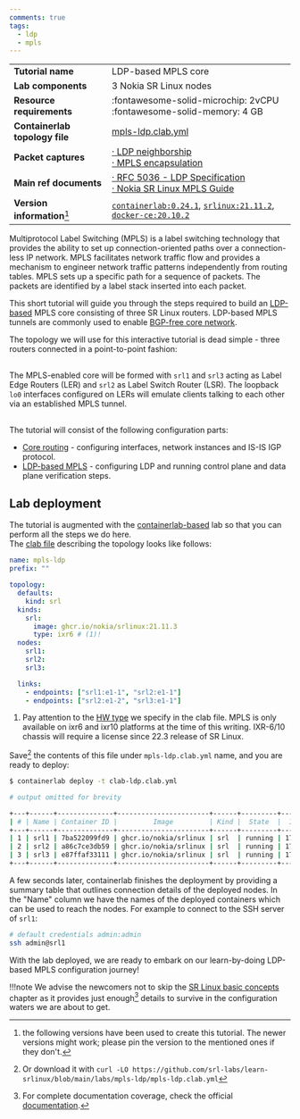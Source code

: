 ```yaml
---
comments: true
tags:
  - ldp
  - mpls
---
```


<script type="text/javascript" src="https://cdn.jsdelivr.net/gh/hellt/drawio-js@main/embed2.js" async></script>

|                                |                                                                                                                                                                                                                  |
| ------------------------------ | ---------------------------------------------------------------------------------------------------------------------------------------------------------------------------------------------------------------- |
| **Tutorial name**              | LDP-based MPLS core                                                                                                                                                                                              |
| **Lab components**             | 3 Nokia SR Linux nodes                                                                                                                                                                                           |
| **Resource requirements**      | :fontawesome-solid-microchip: 2vCPU <br/>:fontawesome-solid-memory: 4 GB                                                                                                                                         |
| **Containerlab topology file** | [mpls-ldp.clab.yml][topofile]                                                                                                                                                                                    |
| **Packet captures**            | [· LDP neighborship][pcap1]<br/>[· MPLS encapsulation][pcap2]                                                                                                                                                    |
| **Main ref documents**         | [· RFC 5036 - LDP Specification](https://datatracker.ietf.org/doc/html/rfc5036)<br/>[· Nokia SR Linux MPLS Guide](https://documentation.nokia.com/srlinux/SR_Linux_HTML_R21-11/MPLS_Guide/mpls-overview.html#mpls-overview) |
| **Version information**[^1]    | [`containerlab:0.24.1`][clab-install], [`srlinux:21.11.2`][srlinux-container], [`docker-ce:20.10.2`][docker-install]                                                                                             |

Multiprotocol Label Switching (MPLS) is a label switching technology that provides the ability to set up connection-oriented paths over a connection-less IP network. MPLS facilitates network traffic flow and provides a mechanism to engineer network traffic patterns independently from routing tables. MPLS sets up a specific path for a sequence of packets. The packets are identified by a label stack inserted into each packet.

This short tutorial will guide you through the steps required to build an [LDP-based](https://datatracker.ietf.org/doc/html/rfc5036) MPLS core consisting of three SR Linux routers. LDP-based MPLS tunnels are commonly used to enable [BGP-free core network](http://bgphelp.com/2017/02/12/bgp-free-core/).

The topology we will use for this interactive tutorial is dead simple - three routers connected in a point-to-point fashion:

<div class="mxgraph" style="max-width:100%;border:1px solid transparent;margin:0 auto; display:block;" data-mxgraph="{&quot;page&quot;:0,&quot;zoom&quot;:3,&quot;highlight&quot;:&quot;#0000ff&quot;,&quot;nav&quot;:true,&quot;check-visible-state&quot;:true,&quot;resize&quot;:true,&quot;url&quot;:&quot;https://raw.githubusercontent.com/srl-labs/learn-srlinux/diagrams/mpls-ldp.drawio&quot;}"></div>

The MPLS-enabled core will be formed with `srl1` and `srl3` acting as Label Edge Routers (LER) and `srl2` as Label Switch Router (LSR). The loopback `lo0` interfaces configured on LERs will emulate clients talking to each other via an established MPLS tunnel.

<div class="mxgraph" style="max-width:100%;border:1px solid transparent;margin:0 auto; display:block;" data-mxgraph="{&quot;page&quot;:1,&quot;zoom&quot;:3,&quot;highlight&quot;:&quot;#0000ff&quot;,&quot;nav&quot;:true,&quot;check-visible-state&quot;:true,&quot;resize&quot;:true,&quot;url&quot;:&quot;https://raw.githubusercontent.com/srl-labs/learn-srlinux/diagrams/mpls-ldp.drawio&quot;}"></div>

The tutorial will consist of the following configuration parts:

* [Core routing](routing.md) - configuring interfaces, network instances and IS-IS IGP protocol.
* [LDP-based MPLS](ldp.md) - configuring LDP and running control plane and data plane verification steps.

## Lab deployment

The tutorial is augmented with the [containerlab-based](https://containerlab.dev) lab so that you can perform all the steps we do here.  
The [clab file][topofile] describing the topology looks like follows:

```yaml
name: mpls-ldp
prefix: ""

topology:
  defaults:
    kind: srl
  kinds:
    srl:
      image: ghcr.io/nokia/srlinux:21.11.3
      type: ixr6 # (1)!
  nodes:
    srl1:
    srl2:
    srl3:

  links:
    - endpoints: ["srl1:e1-1", "srl2:e1-1"]
    - endpoints: ["srl2:e1-2", "srl3:e1-1"]
```

1. Pay attention to the [HW type](../../../kb/hwtypes.md) we specify in the clab file. MPLS is only available on ixr6 and ixr10 platforms at the time of this writing. IXR-6/10 chassis will require a license since 22.3 release of SR Linux.

Save[^2] the contents of this file under `mpls-ldp.clab.yml` name, and you are ready to deploy:

```bash
$ containerlab deploy -t clab-ldp.clab.yml

# output omitted for brevity

+---+------+--------------+-----------------------+------+---------+----------------+----------------------+
| # | Name | Container ID |         Image         | Kind |  State  |  IPv4 Address  |     IPv6 Address     |
+---+------+--------------+-----------------------+------+---------+----------------+----------------------+
| 1 | srl1 | 7ba522099fd9 | ghcr.io/nokia/srlinux | srl  | running | 172.20.20.4/24 | 2001:172:20:20::4/64 |
| 2 | srl2 | a86c7ce3db59 | ghcr.io/nokia/srlinux | srl  | running | 172.20.20.3/24 | 2001:172:20:20::3/64 |
| 3 | srl3 | e87ffaf33111 | ghcr.io/nokia/srlinux | srl  | running | 172.20.20.2/24 | 2001:172:20:20::2/64 |
+---+------+--------------+-----------------------+------+---------+----------------+----------------------+
```

A few seconds later, containerlab finishes the deployment by providing a summary table that outlines connection details of the deployed nodes. In the "Name" column we have the names of the deployed containers which can be used to reach the nodes. For example to connect to the SSH server of `srl1`:

```bash
# default credentials admin:admin
ssh admin@srl1
```

With the lab deployed, we are ready to embark on our learn-by-doing LDP-based MPLS configuration journey!

!!!note
    We advise the newcomers not to skip the [SR Linux basic concepts](../../../kb/hwtypes.md) chapter as it provides just enough[^3] details to survive in the configuration waters we are about to get.

[topofile]: https://github.com/srl-labs/learn-srlinux/blob/main/labs/mpls-ldp/mpls-ldp.clab.yml
[clab-install]: https://containerlab.dev/install/
[srlinux-container]: https://github.com/nokia/srlinux-container-image
[docker-install]: https://docs.docker.com/engine/install/
[pcap1]: https://github.com/srl-labs/learn-srlinux/blob/main/docs/tutorials/mpls/mpls-ldp/ldp-neighborship.pcapng
[pcap2]: https://github.com/srl-labs/learn-srlinux/blob/main/docs/tutorials/mpls/mpls-ldp/icmp-mpls.pcapng

[^1]: the following versions have been used to create this tutorial. The newer versions might work; please pin the version to the mentioned ones if they don't.
[^2]: Or download it with `curl -LO https://github.com/srl-labs/learn-srlinux/blob/main/labs/mpls-ldp/mpls-ldp.clab.yml`
[^3]: For complete documentation coverage, check the official [documentation](https://doc.srlinux.dev/21-11).
